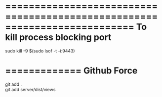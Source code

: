 ==========================================================================
To kill process blocking port
==========================================================================
sudo kill -9 \$(sudo lsof -t -i:9443)

=============
Github Force
=============
git add . \
git add server/dist/views
